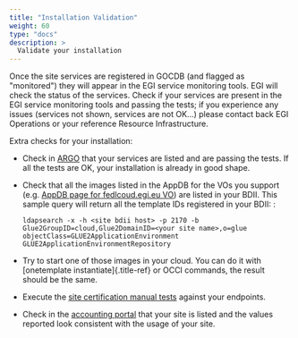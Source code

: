 ```yaml
---
title: "Installation Validation"
weight: 60
type: "docs"
description: >
  Validate your installation
---
```


Once the site services are registered in GOCDB (and flagged as \"monitored\")
they will appear in the EGI service monitoring tools. EGI will check the status
of the services. Check if your services are present in the EGI service
monitoring tools and passing the tests; if you experience any issues (services
not shown, services are not OK\...) please contact back EGI Operations or your
reference Resource Infrastructure.

Extra checks for your installation:

- Check in [ARGO](https://argo.egi.eu/egi/CriticalUncert) that your services are
  listed and are passing the tests. If all the tests are OK, your installation
  is already in good shape.

- Check that all the images listed in the AppDB for the VOs you support (e.g.
  [AppDB page for fedlcoud.egi.eu VO](https://appdb.egi.eu/store/vo/fedcloud.egi.eu))
  are listed in your BDII. This sample query will return all the template IDs
  registered in your BDII: :

  ```shell
  ldapsearch -x -h <site bdii host> -p 2170 -b Glue2GroupID=cloud,Glue2DomainID=<your site name>,o=glue objectClass=GLUE2ApplicationEnvironment GLUE2ApplicationEnvironmentRepository
  ```

- Try to start one of those images in your cloud. You can do it with
  [onetemplate instantiate]{.title-ref} or OCCI commands, the result should be
  the same.

- Execute the
  [site certification manual tests](../../../providers/operations-manuals/howto04_site_certification_manual_tests/#check-the-functionality-of-the-cloud-elements)
  against your endpoints.

- Check in the [accounting portal](https://accounting.egi.eu/) that your site is
  listed and the values reported look consistent with the usage of your site.

